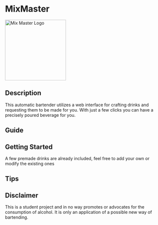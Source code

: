 # MixMaster

<img src='http://christianankney.getenjoyment.net/MixMasterLogo.jpg' alt='Mix Master Logo' width= '200'>

## Description

This automatic bartender utilizes a web interface for crafting drinks and requesting them to be made for you. With just a few clicks you can have a precisely poured beverage for you.

## Guide

## Getting Started

A few premade drinks are already included, feel free to add your own or modify the existing ones

## Tips

## Disclaimer

This is a student project and in no way promotes or advocates for the consumption of alcohol. It is only an application of a possible new way of bartending.
